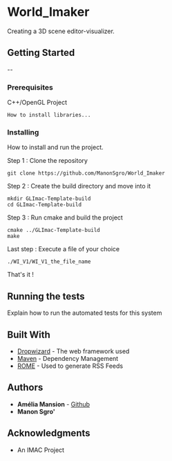 # World_Imaker
Creating a 3D scene editor-visualizer.

## Getting Started

--

### Prerequisites

C++/OpenGL Project

```
How to install libraries...
```

### Installing

How to install and run the project.

Step 1 : Clone the repository

```
git clone https://github.com/ManonSgro/World_Imaker
```

Step 2 : Create the build directory and move into it

```
mkdir GLImac-Template-build
cd GLImac-Template-build
```

Step 3 : Run cmake and build the project

```
cmake ../GLImac-Template-build
make
```

Last step : Execute a file of your choice

```
./WI_V1/WI_V1_the_file_name
```

That's it !

## Running the tests

Explain how to run the automated tests for this system

## Built With

* [Dropwizard](http://www.dropwizard.io/1.0.2/docs/) - The web framework used
* [Maven](https://maven.apache.org/) - Dependency Management
* [ROME](https://rometools.github.io/rome/) - Used to generate RSS Feeds


## Authors

* **Amélia Mansion** - [Github](https://github.com/MansionAmelia)
* **Manon Sgro'**

## Acknowledgments

* An IMAC Project
